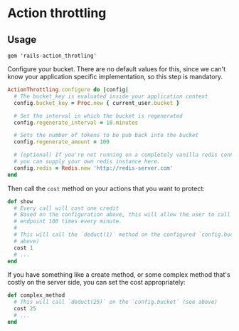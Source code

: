 # Action throttling

## Usage

```
gem 'rails-action_throtling'
```

Configure your bucket. There are no default values for this, since we can't know your application specific implementation, so this step is mandatory.

```ruby
ActionThrottling.configure do |config|
  # The bucket_key is evaluated inside your application context
  config.bucket_key = Proc.new { current_user.bucket }

  # Set the interval in which the bucket is regenerated
  config.regenerate_interval = 10.minutes

  # Sets the number of tokens to be pub back into the bucket
  config.regenerate_amount = 100

  # (optional) If you're not running on a completely vanilla redis connection,
  # you can supply your own redis instance here.
  config.redis = Redis.new 'http://redis-server.com'
end
```

Then call the `cost` method on your actions that you want to protect:

```ruby
def show
  # Every call will cost one credit
  # Based on the configuration above, this will allow the user to call this
  # endpoint 100 times every minute.
  #
  # This will call the `deduct(1)` method on the configured `config.bucket` (see
  # above)
  cost 1
  # ...
end
```

If you have something like a create method, or some complex method that's costly on the server side, you can set the cost appropriately:

```ruby
def complex_method
  # This will call `deduct(25)` on the `config.bucket` (see above)
  cost 25
  # ...
end
```
